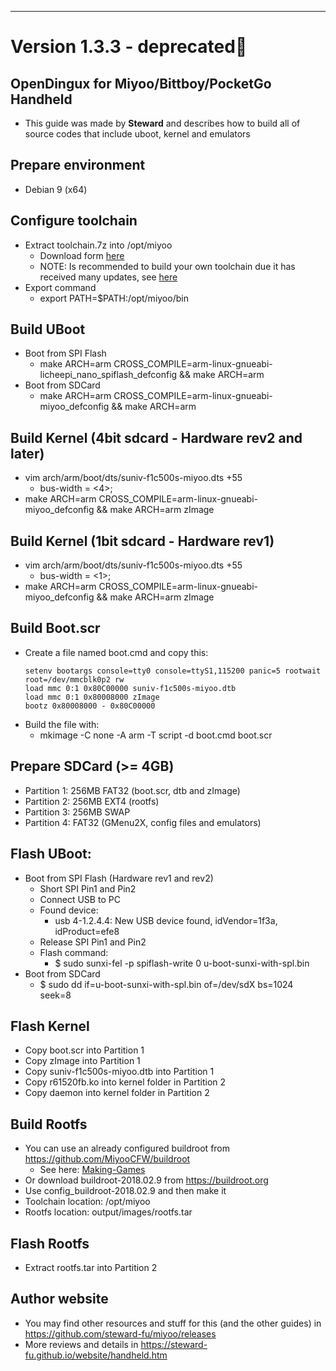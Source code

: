 ---

# Version 1.3.3 - deprecated

## OpenDingux for Miyoo/Bittboy/PocketGo Handheld

- This guide was made by **Steward** and describes how to build all of source codes that include uboot, kernel and emulators
  
## Prepare environment
- Debian 9 (x64)
  
## Configure toolchain
- Extract toolchain.7z into /opt/miyoo
  - Download form [here](https://github.com/NxHope/miyoo_dev/releases/download/v1.3.3/toolchain.7z)
  - NOTE: Is recommended to build your own toolchain due it has received many updates, see [here](Making-Games-DEPRECATED.md)
- Export command
  - export PATH=$PATH:/opt/miyoo/bin
  
## Build UBoot
- Boot from SPI Flash
  - make ARCH=arm CROSS_COMPILE=arm-linux-gnueabi- licheepi_nano_spiflash_defconfig && make ARCH=arm
- Boot from SDCard
  - make ARCH=arm CROSS_COMPILE=arm-linux-gnueabi- miyoo_defconfig && make ARCH=arm
  
## Build Kernel (4bit sdcard - Hardware rev2 and later)
- vim arch/arm/boot/dts/suniv-f1c500s-miyoo.dts +55
  - bus-width = <4>;
- make ARCH=arm CROSS_COMPILE=arm-linux-gnueabi- miyoo_defconfig && make ARCH=arm zImage
  
## Build Kernel (1bit sdcard - Hardware rev1)
- vim arch/arm/boot/dts/suniv-f1c500s-miyoo.dts +55
  - bus-width = <1>;
- make ARCH=arm CROSS_COMPILE=arm-linux-gnueabi- miyoo_defconfig && make ARCH=arm zImage
  
## Build Boot.scr
- Create a file named boot.cmd and copy this:
  ```
  setenv bootargs console=tty0 console=ttyS1,115200 panic=5 rootwait root=/dev/mmcblk0p2 rw
  load mmc 0:1 0x80C00000 suniv-f1c500s-miyoo.dtb
  load mmc 0:1 0x80008000 zImage
  bootz 0x80008000 - 0x80C00000
  ```
- Build the file with:
  - mkimage -C none -A arm -T script -d boot.cmd boot.scr
  
## Prepare SDCard (>= 4GB)
- Partition 1: 256MB FAT32 (boot.scr, dtb and zImage)
- Partition 2: 256MB EXT4 (rootfs)
- Partition 3: 256MB SWAP
- Partition 4: FAT32 (GMenu2X, config files and emulators)
  
## Flash UBoot:
- Boot from SPI Flash (Hardware rev1 and rev2)
  - Short SPI Pin1 and Pin2
  - Connect USB to PC
  - Found device: 
    - usb 4-1.2.4.4: New USB device found, idVendor=1f3a, idProduct=efe8
  - Release SPI Pin1 and Pin2
  - Flash command: 
    - $ sudo sunxi-fel -p spiflash-write 0 u-boot-sunxi-with-spl.bin
- Boot from SDCard
  - $ sudo dd if=u-boot-sunxi-with-spl.bin of=/dev/sdX bs=1024 seek=8
  
## Flash Kernel
- Copy boot.scr into Partition 1
- Copy zImage into Partition 1
- Copy suniv-f1c500s-miyoo.dtb into Partition 1
- Copy r61520fb.ko into kernel folder in Partition 2
- Copy daemon into kernel folder in Partition 2
  
## Build Rootfs
- You can use an already configured buildroot from https://github.com/MiyooCFW/buildroot
  - See here: [Making-Games](Making-Games-DEPRECATED.md)
- Or download buildroot-2018.02.9 from https://buildroot.org
- Use config_buildroot-2018.02.9 and then make it
- Toolchain location: /opt/miyoo
- Rootfs location: output/images/rootfs.tar
  
## Flash Rootfs
- Extract rootfs.tar into Partition 2
  
## Author website
- You may find other resources and stuff for this (and the other guides) in https://github.com/steward-fu/miyoo/releases
- More reviews and details in https://steward-fu.github.io/website/handheld.htm